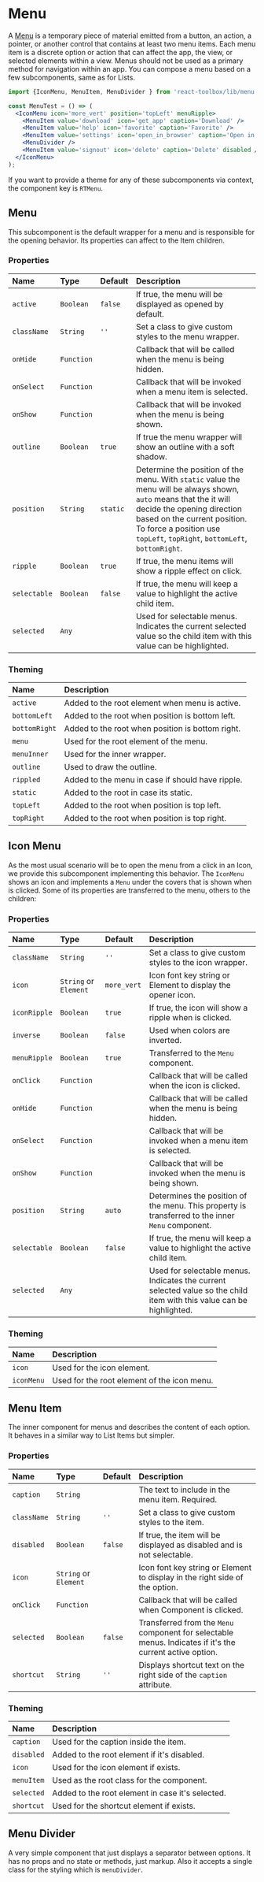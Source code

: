 # Menu

A [Menu](https://material.google.com/components/menus.html) is a temporary piece of material emitted from a button, an action, a pointer, or another control that contains at least two menu items. Each menu item is a discrete option or action that can affect the app, the view, or selected elements within a view. Menus should not be used as a primary method for navigation within an app. You can compose a menu based on a few subcomponents, same as for Lists.

<!-- example -->
```jsx
import {IconMenu, MenuItem, MenuDivider } from 'react-toolbox/lib/menu';

const MenuTest = () => (
  <IconMenu icon='more_vert' position='topLeft' menuRipple>
    <MenuItem value='download' icon='get_app' caption='Download' />
    <MenuItem value='help' icon='favorite' caption='Favorite' />
    <MenuItem value='settings' icon='open_in_browser' caption='Open in app' />
    <MenuDivider />
    <MenuItem value='signout' icon='delete' caption='Delete' disabled />
  </IconMenu>
);
```

If you want to provide a theme for any of these subcomponents via context, the component key is `RTMenu`.

## Menu

This subcomponent is the default wrapper for a menu and is responsible for the opening behavior. Its properties can affect to the Item children.

### Properties

| Name          | Type          | Default     | Description|
|:-----|:-----|:-----|:-----|
| `active`      | `Boolean`     | `false`     | If true, the menu will be displayed as opened by default.|
| `className`   | `String`      | `''`        | Set a class to give custom styles to the menu wrapper.|
| `onHide`      | `Function`    |             | Callback that will be called when the menu is being hidden. |
| `onSelect`    | `Function`    |             | Callback that will be invoked when a menu item is selected. |
| `onShow`      | `Function`    |             | Callback that will be invoked when the menu is being shown. |
| `outline`     | `Boolean`     | `true`      | If true the menu wrapper will show an outline with a soft shadow. |
| `position`    | `String`      | `static`    | Determine the position of the menu. With `static` value the menu will be always shown, `auto` means that the it will decide the opening direction based on the current position. To force a position use `topLeft`, `topRight`, `bottomLeft`, `bottomRight`. |
| `ripple`      | `Boolean`     | `true`      | If true, the menu items will show a ripple effect on click. |
| `selectable`  | `Boolean`     | `false`     | If true, the menu will keep a value to highlight the active child item. |
| `selected`    | `Any`         |             | Used for selectable menus. Indicates the current selected value so the child item with this value can be highlighted. |

### Theming

| Name     | Description|
|:---------|:-----------|
| `active`   | Added to the root element when menu is active.|
| `bottomLeft`   | Added to the root when position is bottom left.|
| `bottomRight`   | Added to the root when position is bottom right.|
| `menu`   | Used for the root element of the menu.|
| `menuInner`   | Used for the inner wrapper.|
| `outline`   | Used to draw the outline.|
| `rippled`   | Added to the menu in case if should have ripple.|
| `static`   | Added to the root in case its static.|
| `topLeft`   | Added to the root when position is top left.|
| `topRight`   | Added to the root when position is top right.|

## Icon Menu

As the most usual scenario will be to open the menu from a click in an Icon, we provide this subcomponent implementing this behavior. The `IconMenu` shows an icon and implements a `Menu` under the covers that is shown when is clicked. Some of its properties are transferred to the menu, others to the children:

### Properties

| Name            | Type                  | Default         | Description|
|:-----|:-----|:-----|:-----|
| `className`     | `String`              |  `''`           | Set a class to give custom styles to the icon wrapper.|
| `icon`          | `String` or `Element` | `more_vert`     | Icon font key string or Element to display the opener icon. |
| `iconRipple`    | `Boolean`             | `true`          | If true, the icon will show a ripple when is clicked. |
| `inverse`       | `Boolean`             | `false`         | Used when colors are inverted.|
| `menuRipple`    | `Boolean`             | `true`          | Transferred to the `Menu` component. |
| `onClick`       | `Function`            |                 | Callback that will be called when the icon is clicked. |
| `onHide`        | `Function`            |                 | Callback that will be called when the menu is being hidden. |
| `onSelect`      | `Function`            |                 | Callback that will be invoked when a menu item is selected. |
| `onShow`        | `Function`            |                 | Callback that will be invoked when the menu is being shown. |
| `position`      | `String`              | `auto`          | Determines the position of the menu. This property is transferred to the inner `Menu` component. |
| `selectable`    | `Boolean`             | `false`         | If true, the menu will keep a value to highlight the active child item. |
| `selected`      | `Any`                 |                 | Used for selectable menus. Indicates the current selected value so the child item with this value can be highlighted. |

### Theming

| Name     | Description|
|:---------|:-----------|
| `icon`   | Used for the icon element.|
| `iconMenu`   | Used for the root element of the icon menu.|

## Menu Item

The inner component for menus and describes the content of each option. It behaves in a similar way to List Items but simpler.

### Properties

| Name              | Type              | Default     | Description|
|:-----|:-----|:-----|:-----|
| `caption`     | `String`              |             | The text to include in the menu item. Required.|
| `className`   | `String`              | `''`        | Set a class to give custom styles to the item.|
| `disabled`    | `Boolean`             | `false`     | If true, the item will be displayed as disabled and is not selectable.|
| `icon`        | `String` or `Element` |             | Icon font key string or Element to display in the right side of the option. |
| `onClick`     | `Function`            |             | Callback that will be called when Component is clicked. |
| `selected`    | `Boolean`             | `false`     | Transferred from the `Menu` component for selectable menus. Indicates if it's the current active option. |
| `shortcut`    | `String`              | `''`        | Displays shortcut text on the right side of the `caption` attribute. |

### Theming

| Name     | Description|
|:---------|:-----------|
| `caption`   | Used for the caption inside the item.|
| `disabled`   | Added to the root element if it's disabled.|
| `icon`   | Used for the icon element if exists.|
| `menuItem`   | Used as the root class for the component.|
| `selected`   | Added to the root element in case it's selected.|
| `shortcut`   | Used for the shortcut element if exists.|

## Menu Divider

A very simple component that just displays a separator between options. It has no props and no state or methods, just markup. Also it accepts a single class for the styling which is `menuDivider`.
